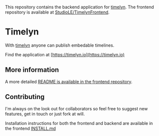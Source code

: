 This repository contains the backend application for [timelyn](https://timelyn.io). The frontend repository is available at [StudioLE/TimelynFrontend](https://github.com/StudioLE/TimelynFrontend).

# Timelyn

With [timelyn](https://timelyn.io) anyone can publish embedable timelines.

Find the application at [https://timelyn.io](https://timelyn.io)

## More information

A more detailed [README is available in the frontend repository](https://github.com/StudioLE/TimelynFrontend/blob/master/README.md).

## Contributing

I'm always on the look out for collaborators so feel free to suggest new features, get in touch or just fork at will.

Installation instructions for both the frontend and backend are available in the frontend [INSTALL.md](https://github.com/StudioLE/TimelynFrontend/edit/master/INSTALL.md)
